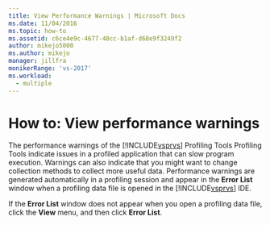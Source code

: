 ```yaml
---
title: View Performance Warnings | Microsoft Docs
ms.date: 11/04/2016
ms.topic: how-to
ms.assetid: c6ce4e9c-4677-40cc-b1af-d68e9f3249f2
author: mikejo5000
ms.author: mikejo
manager: jillfra
monikerRange: 'vs-2017'
ms.workload: 
  - multiple
---
```

# How to: View performance warnings
The performance warnings of the [!INCLUDE[vsprvs](../code-quality/includes/vsprvs_md.md)] Profiling Tools Profiling Tools indicate issues in a profiled application that can slow program execution. Warnings can also indicate that you might want to change collection methods to collect more useful data. Performance warnings are generated automatically in a profiling session and appear in the **Error List** window when a profiling data file is opened in the [!INCLUDE[vsprvs](../code-quality/includes/vsprvs_md.md)] IDE.

 If the **Error List** window does not appear when you open a profiling data file, click the **View** menu, and then click **Error List**.
